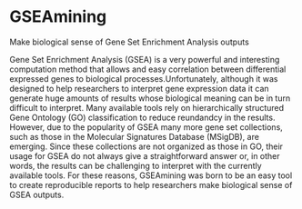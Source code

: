 # GSEAmining
Make biological sense of Gene Set Enrichment Analysis outputs

Gene Set Enrichment Analysis (GSEA) is a very powerful and interesting 
computation method that allows and easy correlation between differential 
expressed genes to biological processes.Unfortunately, although it was 
designed to help researchers to interpret gene expression data it can 
generate huge amounts of results whose biological meaning can be in turn 
difficult to interpret. 
Many available tools rely on hierarchically structured Gene Ontology (GO) 
classification to reduce reundandcy in the results. However, due to the 
popularity of GSEA many more gene set collections, such as those in the 
Molecular Signatures Database (MSigDB), are emerging. Since these collections 
are not organized as those in GO, their usage for GSEA do not always give a 
straightforward answer or, in other words, the results can be challenging to 
interpret with the currently available tools. For these reasons, GSEAmining 
was born to be an easy tool to create reproducible reports to help researchers
make biological sense of GSEA outputs.
